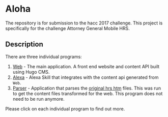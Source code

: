 # Aloha

The repository is for submission to the hacc 2017 challenge. This project is specifically for the challenge Attorney General Mobile HRS.

## Description

There are three individual programs:

1. [Web](web) - The main application. A front end website and content API built using Hugo CMS.
2. [Alexa](alexa) - Alexa Skill that integrates with the content api generated from `Web`.
3. [Parser](parser) - Application that parses the [original hrs htm](http://www.capitol.hawaii.gov/hrscurrent/) files. This was run to get the content files transformed for the web.  This program does not need to be run anymore.

Please click on each individual program to find out more.
